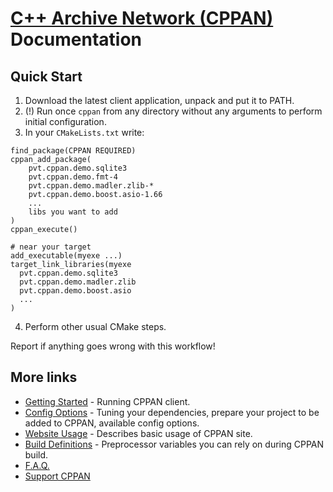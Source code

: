# [C++ Archive Network (CPPAN)](https://cppan.org/) Documentation

## Quick Start

1. Download the latest client application, unpack and put it to PATH.
1. (!) Run once `cppan` from any directory without any arguments to perform initial configuration.
1. In your `CMakeLists.txt` write:
```
find_package(CPPAN REQUIRED)
cppan_add_package(
    pvt.cppan.demo.sqlite3
    pvt.cppan.demo.fmt-4
    pvt.cppan.demo.madler.zlib-*
    pvt.cppan.demo.boost.asio-1.66
    ...
    libs you want to add
)
cppan_execute()

# near your target
add_executable(myexe ...)
target_link_libraries(myexe
  pvt.cppan.demo.sqlite3
  pvt.cppan.demo.madler.zlib
  pvt.cppan.demo.boost.asio
  ...
)
```
4. Perform other usual CMake steps.

Report if anything goes wrong with this workflow!

## More links

- [Getting Started](https://github.com/cppan/cppan/blob/master/doc/getting_started.md) - Running CPPAN client.
- [Config Options](https://github.com/cppan/cppan/blob/master/doc/cppan.yml) - Tuning your dependencies, prepare your project to be added to CPPAN, available config options.
- [Website Usage](https://github.com/cppan/cppan/blob/master/doc/website.md) - Describes basic usage of CPPAN site.
- [Build Definitions](https://github.com/cppan/cppan/blob/master/doc/cpp_definitions.md) - Preprocessor variables you can rely on during CPPAN build.
- [F.A.Q.](https://github.com/cppan/cppan/blob/master/doc/faq.md)
- [Support CPPAN](https://github.com/cppan/cppan/blob/master/doc/support.md)



